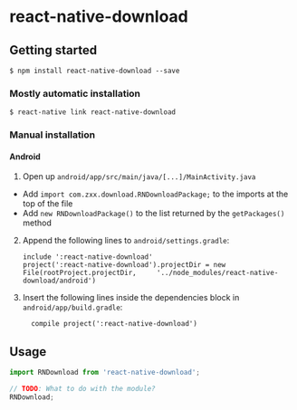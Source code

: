 
# react-native-download

## Getting started

`$ npm install react-native-download --save`

### Mostly automatic installation

`$ react-native link react-native-download`

### Manual installation


#### Android

1. Open up `android/app/src/main/java/[...]/MainActivity.java`
  - Add `import com.zxx.download.RNDownloadPackage;` to the imports at the top of the file
  - Add `new RNDownloadPackage()` to the list returned by the `getPackages()` method
2. Append the following lines to `android/settings.gradle`:
  	```
  	include ':react-native-download'
  	project(':react-native-download').projectDir = new File(rootProject.projectDir, 	'../node_modules/react-native-download/android')
  	```
3. Insert the following lines inside the dependencies block in `android/app/build.gradle`:
  	```
      compile project(':react-native-download')
  	```


## Usage
```javascript
import RNDownload from 'react-native-download';

// TODO: What to do with the module?
RNDownload;
```
  
